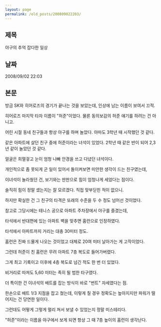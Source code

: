 ```yaml
---
layout: page
permalink: /old_posts/200809022203/
---
```


## 제목
야구의 추억 잡다한 일상

## 날짜
2008/09/02 22:03

## 본문
방금 SK와 히어로즈의 경기가 끝나는 것을 보았는데, 인상에 남는 이름이 보여서 끄적.

히어로즈 마지막 타자 이름이 "허준"이었다. 물론 동의보감의 허준 얘기를 하려는 건 아니고.

어린 시절 동네 친구들과 항상 야구를 하며 놀았다. 아마도 3학년 때 시작했던 것 같다.

같은 아파트에 살던 친구 중에 허준이라는 녀석이 있었다. 2학년 때 같은 반이 되어 2,3년 같이 놀았던 것 같다.

얼굴은 희멀겋고 눈이 엄청 나빠 안경을 쓰고 다녔던 녀석이다.

개인적으로 좀 못되게 군 일이 있어서 돌이켜보면 미안한 생각이 드는 친구였는데,

이녀석이 놀라웠던 건, 보기와는 딴판으로 힘이 엄청나게 세었다는 점이다.

솔직히 힘이 정말 셌는지는 잘 모르겠다. 직접 맞부딛힌 적이 없으니. 

하지만 확실한 건 그 친구의 타격은 또래의 수준을 두 수 정도 넘어선 것이었다.

참고로 그당시에는 테니스 공으로 아파트 주차장에서 야구를 즐겼는데, 

타석에서 반대편에 있는 아파트 벽을 맞추면 홈런으로 인정하였다.

타석에서 아파트까지 거리는 대충 30미터 정도.

홈런은 진짜 드물게 나오는 것이었고 대체로 20여 미터 날아가는 게 고작이었다.

그런데 허준이 친 홈런은 무려 아파트 7층 복도로 들어가버렸다.

그게 최고 기록이고 이후에 4층 복도로 넘긴 적도 한 번 더 있었다.

비거리로 따져도 5,60 미터는 족히 될 법한 타구였다.

더 특이한 건 이녀석의 배트를 잡는 방식이 바로 "번트" 자세였다는 점.

한손으로 배트 1/3 지점을 잡고 쳤는데, 이렇게 칠 경우 정확도는 높아지지만 파워가 떨어지는 건 당연한 일이다.

그런데도 어떻게 그렇게 멀리 쳐서 보낼 수 있었는지 정말 미스테리다.

"허준"이라는 이름을 야구에서 보게 되면 항상 그 때 7층 높이의 홈런이 생각난다.